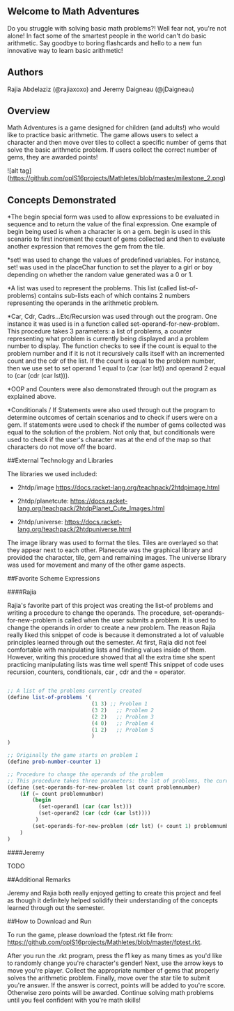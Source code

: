 ## Welcome to Math Adventures

Do you struggle with solving basic math problems?! Well fear not, you're not alone! In fact some of the smartest people in the world can't do basic arithmetic. Say goodbye to boring flashcards and hello to a new fun innovative way to learn basic arithmetic!

## Authors

Rajia Abdelaziz (@rajiaxoxo) 
            and 
Jeremy Daigneau (@jDaigneau)
   
## Overview

Math Adventures is a game designed for children (and adults!) who would like to practice basic arithmetic. The game allows users to select a character and then move over tiles to collect a specific number of gems that solve the basic arithmetic problem. If users collect the correct number of gems, they are awarded points!


![alt tag] (https://github.com/oplS16projects/Mathletes/blob/master/milestone_2.png)

## Concepts Demonstrated

*The begin special form was used to allow expressions to be evaluated in sequence and to return the value of the final expression. One example of begin being used is when a character is on a gem. begin is used in this scenario to first increment the count of gems collected and then to evaluate another expression that removes the gem from the tile.  

*set! was used to change the values of predefined variables. For instance, set! was used in the placeChar function to set the player to a girl or boy depending on whether the random value generated was a 0 or 1. 

*A list was used to represent the problems. This list (called list-of-problems) contains sub-lists each of which contains 2 numbers representing the operands in the arithmetic problem.

*Car, Cdr, Cadrs...Etc/Recursion was used through out the program. One instance it was used is in a function called set-operand-for-new-problem. This procedure takes 3 parameters: a list of problems, a counter representing what problem is currently being displayed and a problem number to display. The function checks to see if the count is equal to the problem number and if it is not it recursively calls itself with an incremented count and the cdr of the list. If the count is equal to the problem number, then we use set to set operand 1 equal to (car (car lst)) and operand 2 equal to (car (cdr (car lst))).   

*OOP and Counters were also demonstrated through out the program as explained above. 

*Conditionals / If Statements were also used through out the program to determine outcomes of certain scenarios and to check if users were on a gem. If statements were used to check if the number of gems collected was equal to the solution of the problem. Not only that, but conditionals were used to check if the user's character was at the end of the map so that characters do not move off the board. 
 
##External Technology and Libraries

The libraries we used included:
 
  * 2htdp/image         https://docs.racket-lang.org/teachpack/2htdpimage.html
  
  * 2htdp/planetcute:   https://docs.racket-lang.org/teachpack/2htdpPlanet_Cute_Images.html

  * 2htdp/universe:     https://docs.racket-lang.org/teachpack/2htdpuniverse.html


The image library was used to format the tiles. Tiles are overlayed so that they appear next to each other. Planecute was the graphical library and provided the character, tile, gem and remaining images. The universe library was used for movement and many of the other game aspects.   

##Favorite Scheme Expressions

####Rajia 

Rajia's favorite part of this project was creating the list-of problems and writing a procedure to change the operands. The procedure, set-operands-for-new-problem is called when the user submits a problem. It is used to change the operands in order to create a new problem. The reason Rajia really liked this snippet of code is because it demonstrated a lot of valuable principles learned through out the semester. At first, Rajia did not feel comfortable with manipulating lists and finding values inside of them. However, writing this procedure showed that all the extra time she spent practicing manipulating lists was time well spent! This snippet of code uses recursion, counters, conditionals, car , cdr and the = operator. 

```scheme

;; A list of the problems currently created
(define list-of-problems '(
                           (1 3) ;; Problem 1
                           (3 2)   ;; Problem 2
                           (2 2)   ;; Problem 3
                           (4 0)   ;; Problem 4
                           (1 2)   ;; Problem 5
                           )
)

;; Originally the game starts on problem 1
(define prob-number-counter 1)

;; Procedure to change the operands of the problem
;; This procedure takes three parameters: the lst of problems, the current problem counter, and the problem number to be displayed 
(define (set-operands-for-new-problem lst count problemnumber)
    (if (= count problemnumber) 
        (begin
          (set-operand1 (car (car lst)))
          (set-operand2 (car (cdr (car lst))))
         )
        (set-operands-for-new-problem (cdr lst) (+ count 1) problemnumber)
    )
)
```

####Jeremy

TODO

##Additional Remarks

Jeremy and Rajia both really enjoyed getting to create this project and feel as though it definitely helped solidify their understanding of the concepts learned through out the semester. 

##How to Download and Run

To run the game, please download the fptest.rkt file from: https://github.com/oplS16projects/Mathletes/blob/master/fptest.rkt. 

After you run the .rkt program, press the f1 key as many times as you'd like to randomly change you're character's gender! Next, use the arrow keys to move you're player. Collect the appropriate number of gems that properly solves the arithmetic problem. Finally, move over the star tile to submit you're answer. If the answer is correct, points will be added to you're score. Otherwise zero points will be awarded. Continue solving math problems until you feel confident with you're math skills!
